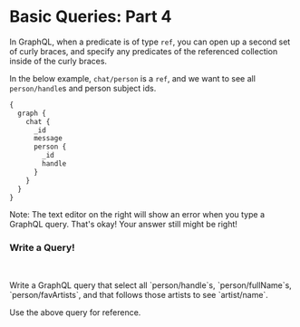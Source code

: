 # Basic Queries: Part 4

In GraphQL, when a predicate is of type `ref`, you can open up a second set of curly braces, and specify any predicates of the referenced collection inside of the curly braces.

In the below example, `chat/person` is a `ref`, and we want to see all `person/handle`s and person subject ids.

```graphql
{
  graph {
    chat {
      _id
      message
      person {
        _id
        handle
      }
    }
  }
}
```

Note: The text editor on the right will show an error when you type a GraphQL query. That's okay! Your answer still might be right!

<div class="challenge">
<h3>Write a Query!</h3>
<br/>
<p>Write a GraphQL query that select all `person/handle`s, `person/fullName`s, `person/favArtists`, and that follows those artists to see `artist/name`.</p>

<p>Use the above query for reference.</p>

</div>
